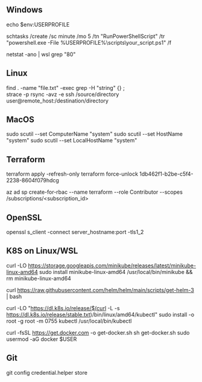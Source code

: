 ## Windows

echo $env:USERPROFILE

schtasks /create /sc minute /mo 5 /tn "RunPowerShellScript" /tr "powershell.exe -File %USERPROFILE%\scripts\your_script.ps1" /f

netstat -ano | wsl grep "80"

## Linux

find . -name "file.txt" -exec grep -H "string" {} \;  
strace -p <pid> 
rsync -avz -e ssh /source/directory user@remote_host:/destination/directory


## MacOS

sudo scutil --set ComputerName "system"
sudo scutil --set HostName "system"
sudo scutil --set LocalHostName "system"

## Terraform

terraform apply -refresh-only
terraform force-unlock 1db462f1-b2be-c5f4-2238-8604f079hdcg   

az ad sp create-for-rbac --name terraform --role Contributor --scopes /subscriptions/<subscription_id>  

## OpenSSL

openssl s_client -connect server_hostname:port -tls1_2

## K8S on Linux/WSL

curl -LO https://storage.googleapis.com/minikube/releases/latest/minikube-linux-amd64
sudo install minikube-linux-amd64 /usr/local/bin/minikube && rm minikube-linux-amd64

curl https://raw.githubusercontent.com/helm/helm/main/scripts/get-helm-3 | bash

curl -LO "https://dl.k8s.io/release/$(curl -L -s https://dl.k8s.io/release/stable.txt)/bin/linux/amd64/kubectl"
sudo install -o root -g root -m 0755 kubectl /usr/local/bin/kubectl

curl -fsSL https://get.docker.com -o get-docker.sh
sh get-docker.sh
sudo usermod -aG docker $USER

## Git

git config credential.helper store
